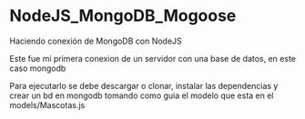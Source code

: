 # NodeJS_MongoDB_Mogoose
Haciendo conexión de MongoDB con NodeJS

Este fue mi primera conexion de un servidor con una base de datos, en este caso mongodb

Para ejecutarlo se debe descargar o clonar, instalar las dependencias y crear un bd en
mongodb tomando como guia el modelo que esta en el models/Mascotas.js
